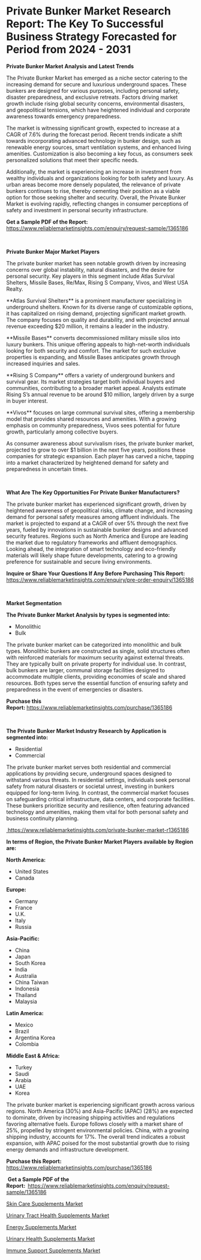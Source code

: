 <p><h1>Private Bunker Market Research Report: The Key To Successful Business Strategy Forecasted for Period from 2024 - 2031</h1></p><p><strong>Private Bunker Market Analysis and Latest Trends</strong></p>
<p><p>The Private Bunker Market has emerged as a niche sector catering to the increasing demand for secure and luxurious underground spaces. These bunkers are designed for various purposes, including personal safety, disaster preparedness, and exclusive retreats. Factors driving market growth include rising global security concerns, environmental disasters, and geopolitical tensions, which have heightened individual and corporate awareness towards emergency preparedness.</p><p>The market is witnessing significant growth, expected to increase at a CAGR of 7.6% during the forecast period. Recent trends indicate a shift towards incorporating advanced technology in bunker design, such as renewable energy sources, smart ventilation systems, and enhanced living amenities. Customization is also becoming a key focus, as consumers seek personalized solutions that meet their specific needs. </p><p>Additionally, the market is experiencing an increase in investment from wealthy individuals and organizations looking for both safety and luxury. As urban areas become more densely populated, the relevance of private bunkers continues to rise, thereby cementing their position as a viable option for those seeking shelter and security. Overall, the Private Bunker Market is evolving rapidly, reflecting changes in consumer perceptions of safety and investment in personal security infrastructure.</p></p>
<p><strong>Get a Sample PDF of the Report:&nbsp;</strong> <a href="https://www.reliablemarketinsights.com/enquiry/request-sample/1365186?utm_campaign=1937&utm_medium=2&utm_source=Github&utm_content=ia&utm_term=26122024&utm_id=private-bunker">https://www.reliablemarketinsights.com/enquiry/request-sample/1365186</a></p>
<p>&nbsp;</p>
<p><strong>Private Bunker Major Market Players</strong></p>
<p><p>The private bunker market has seen notable growth driven by increasing concerns over global instability, natural disasters, and the desire for personal security. Key players in this segment include Atlas Survival Shelters, Missile Bases, Re/Max, Rising S Company, Vivos, and West USA Realty.</p><p>**Atlas Survival Shelters** is a prominent manufacturer specializing in underground shelters. Known for its diverse range of customizable options, it has capitalized on rising demand, projecting significant market growth. The company focuses on quality and durability, and with projected annual revenue exceeding $20 million, it remains a leader in the industry.</p><p>**Missile Bases** converts decommissioned military missile silos into luxury bunkers. This unique offering appeals to high-net-worth individuals looking for both security and comfort. The market for such exclusive properties is expanding, and Missile Bases anticipates growth through increased inquiries and sales.</p><p>**Rising S Company** offers a variety of underground bunkers and survival gear. Its market strategies target both individual buyers and communities, contributing to a broader market appeal. Analysts estimate Rising S’s annual revenue to be around $10 million, largely driven by a surge in buyer interest.</p><p>**Vivos** focuses on large communal survival sites, offering a membership model that provides shared resources and amenities. With a growing emphasis on community preparedness, Vivos sees potential for future growth, particularly among collective buyers.</p><p>As consumer awareness about survivalism rises, the private bunker market, projected to grow to over $1 billion in the next five years, positions these companies for strategic expansion. Each player has carved a niche, tapping into a market characterized by heightened demand for safety and preparedness in uncertain times.</p></p>
<p>&nbsp;</p>
<p><strong>What Are The Key Opportunities For Private Bunker Manufacturers?</strong></p>
<p><p>The private bunker market has experienced significant growth, driven by heightened awareness of geopolitical risks, climate change, and increasing demand for personal safety measures among affluent individuals. The market is projected to expand at a CAGR of over 5% through the next five years, fueled by innovations in sustainable bunker designs and advanced security features. Regions such as North America and Europe are leading the market due to regulatory frameworks and affluent demographics. Looking ahead, the integration of smart technology and eco-friendly materials will likely shape future developments, catering to a growing preference for sustainable and secure living environments.</p></p>
<p><strong>Inquire or Share Your Questions If Any Before Purchasing This Report:</strong> <a href="https://www.reliablemarketinsights.com/enquiry/pre-order-enquiry/1365186?utm_campaign=1937&utm_medium=2&utm_source=Github&utm_content=ia&utm_term=26122024&utm_id=private-bunker">https://www.reliablemarketinsights.com/enquiry/pre-order-enquiry/1365186</a></p>
<p>&nbsp;</p>
<p><strong>Market Segmentation</strong></p>
<p><strong>The Private Bunker Market Analysis by types is segmented into:</strong></p>
<p><ul><li>Monolithic</li><li>Bulk</li></ul></p>
<p><p>The private bunker market can be categorized into monolithic and bulk types. Monolithic bunkers are constructed as single, solid structures often with reinforced materials for maximum security against external threats. They are typically built on private property for individual use. In contrast, bulk bunkers are larger, communal storage facilities designed to accommodate multiple clients, providing economies of scale and shared resources. Both types serve the essential function of ensuring safety and preparedness in the event of emergencies or disasters.</p></p>
<p><strong>Purchase this Report:&nbsp;</strong><a href="https://www.reliablemarketinsights.com/purchase/1365186?utm_campaign=1937&utm_medium=2&utm_source=Github&utm_content=ia&utm_term=26122024&utm_id=private-bunker">https://www.reliablemarketinsights.com/purchase/1365186</a></p>
<p>&nbsp;</p>
<p><strong>The Private Bunker Market Industry Research by Application is segmented into:</strong></p>
<p><ul><li>Residential</li><li>Commercial</li></ul></p>
<p><p>The private bunker market serves both residential and commercial applications by providing secure, underground spaces designed to withstand various threats. In residential settings, individuals seek personal safety from natural disasters or societal unrest, investing in bunkers equipped for long-term living. In contrast, the commercial market focuses on safeguarding critical infrastructure, data centers, and corporate facilities. These bunkers prioritize security and resilience, often featuring advanced technology and amenities, making them vital for both personal safety and business continuity planning.</p></p>
<p><a href="https://www.reliablemarketinsights.com/private-bunker-market-r1365186?utm_campaign=1937&utm_medium=2&utm_source=Github&utm_content=ia&utm_term=26122024&utm_id=private-bunker">&nbsp;https://www.reliablemarketinsights.com/private-bunker-market-r1365186</a></p>
<p><strong>In terms of Region, the Private Bunker Market Players available by Region are:</strong></p>
<p>
    <p> <strong> North America: </strong>
        <ul>
            <li>United States</li>
            <li>Canada</li>
        </ul>
        </p> 
    <p> <strong> Europe: </strong>
        <ul>
            <li>Germany</li>
            <li>France</li>
            <li>U.K.</li>
            <li>Italy</li>
            <li>Russia</li>
        </ul>
        </p> 
    <p> <strong> Asia-Pacific: </strong>
        <ul>
            <li>China</li>
            <li>Japan</li>
            <li>South Korea</li>
            <li>India</li>
            <li>Australia</li>
            <li>China Taiwan</li>
            <li>Indonesia</li>
            <li>Thailand</li>
            <li>Malaysia</li>
        </ul>
        </p> 
    <p> <strong> Latin America: </strong>
        <ul>
            <li>Mexico</li>
            <li>Brazil</li>
            <li>Argentina Korea</li>
            <li>Colombia</li>
        </ul>
        </p> 
    <p> <strong> Middle East & Africa: </strong>
        <ul>
            <li>Turkey</li>
            <li>Saudi</li>
            <li>Arabia</li>
            <li>UAE</li>
            <li>Korea</li>
        </ul>
    </p>
    </p>
<p><p>The private bunker market is experiencing significant growth across various regions. North America (30%) and Asia-Pacific (APAC) (28%) are expected to dominate, driven by increasing shipping activities and regulations favoring alternative fuels. Europe follows closely with a market share of 25%, propelled by stringent environmental policies. China, with a growing shipping industry, accounts for 17%. The overall trend indicates a robust expansion, with APAC poised for the most substantial growth due to rising energy demands and infrastructure development.</p></p>
<p><strong>Purchase this Report: </strong><a href="https://www.reliablemarketinsights.com/purchase/1365186?utm_campaign=1937&utm_medium=2&utm_source=Github&utm_content=ia&utm_term=26122024&utm_id=private-bunker">https://www.reliablemarketinsights.com/purchase/1365186</a></p>
<p>&nbsp;<strong>Get a Sample PDF of the Report:&nbsp;&nbsp;</strong><a href="https://www.reliablemarketinsights.com/enquiry/request-sample/1365186?utm_campaign=1937&utm_medium=2&utm_source=Github&utm_content=ia&utm_term=26122024&utm_id=private-bunker">https://www.reliablemarketinsights.com/enquiry/request-sample/1365186</a></p>
<p><strong></strong></p>
<p><p><a href="https://www.linkedin.com/pulse/aligning-strategies-growth-skin-care-supplements-market-bbrrc?utm_campaign=1937&utm_medium=2&utm_source=Github&utm_content=ia&utm_term=26122024&utm_id=private-bunker">Skin Care Supplements Market</a></p><p><a href="https://www.linkedin.com/pulse/p-factrackr-ho6he?utm_campaign=1937&utm_medium=2&utm_source=Github&utm_content=ia&utm_term=26122024&utm_id=private-bunker">Urinary Tract Health Supplements Market</a></p><p><a href="https://www.linkedin.com/pulse/energy-supplements-market-analysis-current-trends-industry-f4cbc?utm_campaign=1937&utm_medium=2&utm_source=Github&utm_content=ia&utm_term=26122024&utm_id=private-bunker">Energy Supplements Market</a></p><p><a href="https://www.linkedin.com/pulse/urinary-health-supplements-market-size-foreign-opportunities-pzvwf?utm_campaign=1937&utm_medium=2&utm_source=Github&utm_content=ia&utm_term=26122024&utm_id=private-bunker">Urinary Health Supplements Market</a></p><p><a href="https://www.linkedin.com/pulse/overview-clarion-insight-bmubc?utm_campaign=1937&utm_medium=2&utm_source=Github&utm_content=ia&utm_term=26122024&utm_id=private-bunker">Immune Support Supplements Market</a></p></p>